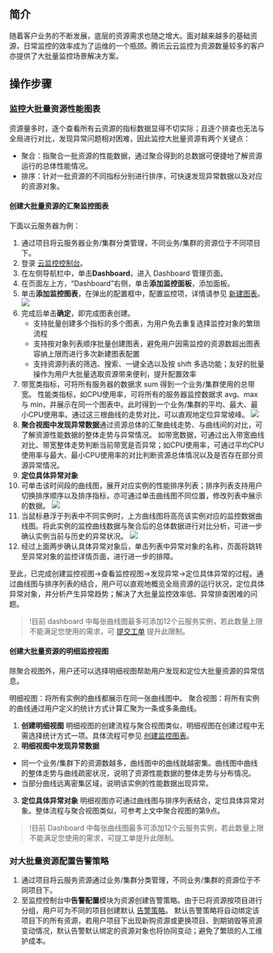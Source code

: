 
## 简介

随着客户业务的不断发展，底层的资源需求也随之增大。面对越来越多的基础资源，日常监控的效率成为了运维的一个瓶颈。腾讯云云监控为资源数量较多的客户亦提供了大批量监控场景解决方案。

## 操作步骤
### 监控大批量资源性能图表

资源量多时，逐个查看所有云资源的指标数据显得不切实际；且逐个排查也无法与全局进行对比，发现异常问题相对困难，因此监控大批量资源有两个关键点：

- 聚合：指聚合一批资源的性能数据，通过聚合得到的总数据可便捷地了解资源运行的总体性能情况。
- 排序：针对一批资源的不同指标分别进行排序，可快速发现异常数据以及对应的资源对象。

#### 创建大批量资源的汇聚监控图表

下面以云服务器为例：

1. 通过项目将云服务器业务/集群分类管理，不同业务/集群的资源位于不同项目下。
2. 登录 [云监控控制台](https://console.cloud.tencent.com/monitor/)。
3. 在左侧导航栏中，单击**Dashboard**，进入 Dashboard 管理页面。
4. 在页面左上方，“Dashboard”右侧，单击**添加监控面板**，添加面板。
5. 单击**添加监控图表**，在弹出的配置框中，配置监控项，详情请参见 [新建图表](https://cloud.tencent.com/document/product/248/46761)。
![](https://main.qcloudimg.com/raw/a4f37666e825db74352c8bdf1a5d28b5.png)
6. 完成后单击**确定**，即完成图表创建。
   - 支持批量创建多个指标的多个图表，为用户免去重复选择监控对象的繁琐流程
   - 支持按对象列表顺序批量创建图表，避免用户因需监控的资源数超出图表容纳上限而进行多次新建图表配置
   - 支持资源列表的筛选、搜索、一键全选以及按 shift 多选功能；友好的批量操作为用户大批量选取资源带来便利，提升配置效率
7. 带宽类指标，可将所有服务器的数据求 sum 得到一个业务/集群使用的总带宽。
   性能类指标，如CPU使用率，可将所有的服务器监控数据求 avg、max 与 min，并展示在同一个图表中。此时得到一个业务/集群的平均、最大、最小CPU使用率。通过这三根曲线的走势对比，可以直观地定位异常坡峰。
![](https://main.qcloudimg.com/raw/eca329cda6a4e5bfb6471727b73cd0ab.png)
8. **聚合视图中发现异常数据**通过资源总体的汇聚曲线走势、与曲线间的对比，可了解资源性能数据的整体走势与异常情况。
   如带宽数据，可通过出入带宽曲线对比、带宽整体走势判断当前带宽是否异常；如CPU使用率，可通过平均CPU使用率与最大、最小CPU使用率的对比判断资源总体情况以及是否存在部分资源异常情况。
9. **定位具体异常对象**
 1. 可单击该时间段的曲线图，展开对应实例的性能排序列表；排序列表支持用户切换排序顺序以及排序指标，亦可通过单击曲线图不同位置，修改列表中展示的数据。
![](https://main.qcloudimg.com/raw/127c7442d2a6f9aeaa641d6f4aa70904.png)
 2. 当鼠标悬浮于列表中不同实例时，上方曲线图将高亮该实例对应的监控数据曲线图。将此实例的监控曲线数据与聚合后的总体数据进行对比分析，可进一步确认实例当前与历史的异常状况。
![](https://main.qcloudimg.com/raw/1ebac0a062ef9a1d8c9146f152820a8a.png)
 3. 经过上面两步确认具体异常对象后，单击列表中异常对象的名称，页面将跳转至异常对象的监控详情页面，进行进一步的排障。

至此，已完成创建监控视图→查看监控视图→发现异常→定位具体异常的过程。通过曲线图与排序列表的结合，用户可以直观地概览全局资源的运行状况，定位具体异常对象，并分析产生异常趋势；解决了大批量监控效率低、异常排查困难的问题。

>!目前 dashboard 中每张曲线图最多可添加12个云服务实例，若此数量上限不能满足您使用的需求，可 [提交工单](https://console.cloud.tencent.com/workorder/category) 提升此限制。

#### 创建大批量资源的明细监控视图

除聚合视图外，用户还可以选择明细视图帮助用户发现和定位大批量资源的异常信息。

明细视图：将所有实例的曲线都展示在同一张曲线图中。
聚合视图：将所有实例的曲线通过用户定义的统计方式计算汇聚为一条或多条曲线。

1. **创建明细视图**
   明细视图的创建流程与聚合视图类似，明细视图在创建过程中无需选择统计方式一项。具体流程可参见 [创建监控图表](https://cloud.tencent.com/document/product/248/46754)。
2. **明细视图中发现异常数据**
 * 同一个业务/集群下的资源数越多，曲线图中的曲线就越密集。曲线图中曲线的整体走势与曲线疏密状况，说明了资源性能数据的整体走势与分布情况。
 * 当部分曲线远离密集区域，说明该实例的性能数据出现异常。
3. **定位具体异常对象**
   明细视图亦可通过曲线图与排序列表结合，定位具体异常对象。整体流程与聚合视图类似，可参考上文中聚合视图的第9点。
>!目前 Dashboard 中每张曲线图最多可添加12个云服务实例，若此数量上限不能满足您使用的需求，可提工单提升此限制。

### 对大批量资源配置告警策略

1. 通过项目将云服务资源通过业务/集群分类管理，不同业务/集群的资源位于不同项目下。
2. 至监控控制台中**告警配置**模块为资源创建告警策略。由于已将资源按项目进行分组，用户可为不同的项目创建默认 [告警策略](https://cloud.tencent.com/document/product/248/6215)。
   默认告警策略将自动绑定该项目下的所有资源，若用户项目下出现新购资源或更换项目、到期销毁等资源变动情况，默认告警默认绑定的资源对象也将协同变动；避免了繁琐的人工维护成本。

